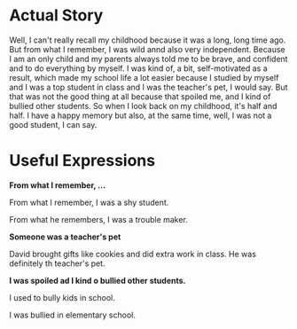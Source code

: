 # Actual Story

Well, I can't really recall my childhood because it was a long, long time ago. But from what I remember, I was wild annd also
very independent. Because I am an only child and my parents always told me to be brave, and confident and to do everything by 
myself. I was kind of, a bit, self-motivated as a result, which made my school life a lot easier because I studied by myself 
and I was a top student in class and I was the teacher's pet, I would say. But that was not the good thing at all because that
spoiled me, and I kind of bullied other students. So when I look back on my childhood, it's half and half. I have a happy
memory but also, at the same time, well, I was not a good student, I can say.


# Useful Expressions

**From what I remember, ...**

From what I remember, I was a shy student.

From what he remembers, I was a trouble maker.

**Someone was a teacher's pet**

David brought gifts like cookies and did extra work in class. He was definitely th teacher's pet.

**I was spoiled ad I kind o bullied other students.**

I used to bully kids in school.

I was bullied in elementary school.
